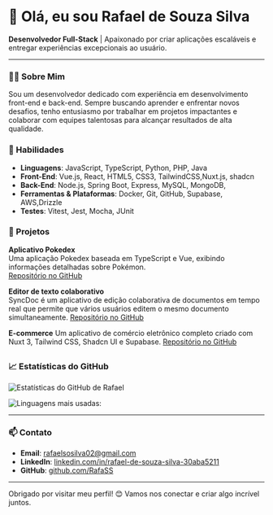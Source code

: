 # 👋 Olá, eu sou Rafael de Souza Silva

**Desenvolvedor Full-Stack** | Apaixonado por criar aplicações escaláveis e entregar experiências excepcionais ao usuário.

---

### 👨‍💻 Sobre Mim
Sou um desenvolvedor dedicado com experiência em desenvolvimento front-end e back-end. Sempre buscando aprender e enfrentar novos desafios, tenho entusiasmo por trabalhar em projetos impactantes e colaborar com equipes talentosas para alcançar resultados de alta qualidade.

### 🚀 Habilidades
- **Linguagens**: JavaScript, TypeScript, Python, PHP, Java
- **Front-End**: Vue.js, React, HTML5, CSS3, TailwindCSS,Nuxt.js, shadcn
- **Back-End**: Node.js, Spring Boot, Express, MySQL, MongoDB,
- **Ferramentas & Plataformas**: Docker, Git, GitHub, Supabase, AWS,Drizzle
- **Testes**: Vitest, Jest, Mocha, JUnit


### 🌟 Projetos

**Aplicativo Pokedex**  
Uma aplicação Pokedex baseada em TypeScript e Vue, exibindo informações detalhadas sobre Pokémon.  
[Repositório no GitHub](https://github.com/RafaSS/PokedexVue)

**Editor de texto colaborativo**  
SyncDoc é um aplicativo de edição colaborativa de documentos em tempo real que permite que vários usuários editem o mesmo documento simultaneamente.
[Repositório no GitHub](https://github.com/RafaSS/SyncDoc_Back-end)

**E-commerce**
Um aplicativo de comércio eletrônico completo criado com Nuxt 3, Tailwind CSS, Shadcn UI e Supabase.
[Repositório no GitHub](https://github.com/RafaSS/e-commerce)

[](url)
---
### 📈 Estatísticas do GitHub
![Estatísticas do GitHub de Rafael](https://github-readme-stats.vercel.app/api?username=RafaSS&theme=highcontrast&show_icons=true&hide_border=true&count_private=true)

![Linguagens mais usadas:](https://github-readme-stats.vercel.app/api/top-langs/?username=RafaSS&theme=highcontrast&show_icons=true&hide_border=false&layout=compact)

---

### 📫 Contato
- **Email**: rafaelsosilva02@gmail.com
- **LinkedIn**: [linkedin.com/in/rafael-de-souza-silva-30aba5211](https://www.linkedin.com/in/rafael-de-souza-silva-30aba5211)
- **GitHub**: [github.com/RafaSS](https://github.com/RafaSS)

---

Obrigado por visitar meu perfil! 😊 Vamos nos conectar e criar algo incrível juntos.
